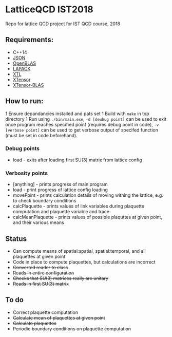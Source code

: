 # LatticeQCD IST2018
Repo for lattice QCD project for IST QCD course, 2018

## Requirements:
- C++14
- [JSON](https://github.com/nlohmann/json)
- [OpenBLAS](https://github.com/xianyi/OpenBLAS)
- [LAPACK](https://github.com/Reference-LAPACK/lapack-release)
- [XTL](https://github.com/QuantStack/xtl)
- [XTensor](https://github.com/QuantStack/xtensor)
- [XTensor-BLAS](https://github.com/QuantStack/xtensor-blas)

## How to run:
1 Ensure depandancies installed and pats set
1 Build with `make` in top directory
1 Run using `./bin/main.exe`, `-d [deubug point]` can be used to exit once program reaches specified point (requires debug point in code), `-v [verbose point]` can be used to get verbose output of specifed function (must be set in code beforehand).

### Debug points
- load - exits after loading first SU(3) matrix from lattice config

### Verbosity points
- [anything] - prints progress of main program
- load - print progress of lattice config loading
- movePoint - prints calculation details of moving withing the lattice, e.g. to check boundary conditions
- calcPlaquette - prints values of link variables during plaquette computation and plaquette variable and trace
- calcMeanPlaquette - prints values of possible plaquttes at given point, and their various means

## Status
- Can compute means of spatial:spatial, spatial:temporal, and all plaquettes at given point
- Code in place to compute plaquettes, but calculations are incorrect
- ~~Converted reader to class~~
- ~~Reads in entire configuration~~
- ~~Checks that SU(3) matrices really are unitary~~
- ~~Reads in first SU(3) matrix~~

## To do
- Correct plaquette computation
- ~~Calculate mean of plaquettes at given point~~
- ~~Calculate plaquettes~~
- ~~Periodic boundary conditions on plaquette computation~~